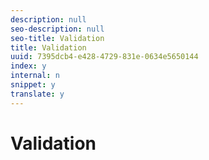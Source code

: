 ```yaml
---
description: null
seo-description: null
seo-title: Validation
title: Validation
uuid: 7395dcb4-e428-4729-831e-0634e5650144
index: y
internal: n
snippet: y
translate: y
---
```


# Validation

